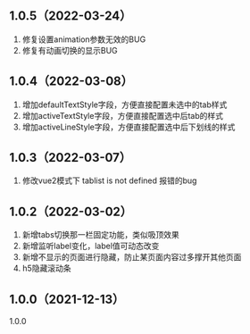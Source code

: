 ## 1.0.5（2022-03-24）
1. 修复设置animation参数无效的BUG
2. 修复有动画切换的显示BUG
## 1.0.4（2022-03-08）
1. 增加defaultTextStyle字段，方便直接配置未选中的tab样式
2. 增加activeTextStyle字段，方便直接配置选中后tab的样式
3. 增加activeLineStyle字段，方便直接配置选中后下划线的样式
## 1.0.3（2022-03-07）
1. 修改vue2模式下 tablist is not defined 报错的bug
## 1.0.2（2022-03-02）
1. 新增tabs切换那一栏固定功能，类似吸顶效果
2. 新增监听label变化，label值可动态改变
3. 新增不显示的页面进行隐藏，防止某页面内容过多撑开其他页面
4. h5隐藏滚动条
## 1.0.0（2021-12-13）
1.0.0

